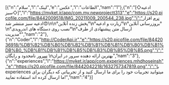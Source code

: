 [{"n":"سلام","l":"لینک","e":"عکس","i":"الطاعات","nam":"1"},{"n":"[◇ادعیه سبز◇]","l":"https://myket.ir/app/com.my.newprojectt313","e":"https://s20.picofile.com/file/8442009518/IMG_20211009_200544_238.jpg","i":"نرم افزار ادعیه سبز منتشر شد😍\n\n°پخش زنده آنلاین°\n°زیارت و ادعیه°\n°بروزرسانی آنلاین°\n°نصب روی دستگاه های اندرویدی°\n°ارسال متن پیشنهادی از طرف مدیریت°","nam":"2"},{"n":"Coder","l":"http://CoderApi.ir","e":"https://s20.picofile.com/file/8442036918/%DB%B2%DB%B0%DB%B2%DB%B1%DB%B1%DB%B0%DB%B1%DB%B0_%DB%B1%DB%B1%DB%B5%DB%B3%DB%B5%DB%B5.png","i":"سرور نامحدود و رایگان \nبهترین ارائه دهنده سرور در ایران","nam":"3"},{"n":"experiences","l":"https://myket.ir/app/com.experiences.mhdhoseinsh","e":"https://s20.picofile.com/file/8442042218/1632757347819.png","i":"با experiences میتوانید تجربیات خود را برای ما ارسال کنید و از تجربیاتی که دیگران برای ما ارسال کرده اند استفاده نمایید!","nam":"4"}]
